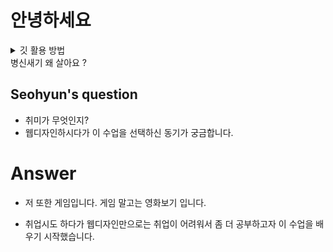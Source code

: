 # 안녕하세요

<details>
<summary>
깃 활용 방법 
</summary>
</br>

1. 폴더 주소창에 cmd 를 치고 cmd를 활성화 시킨다

2. git  init : 저장소를 선언한다.
3. git add : 깃의 스테이징 영역에 파일을 추가한다.
4. git commit :  현재 스테이징의 내용을 하나의 스냅샷으로 저장한다.
5.  git push origin main : 원본 레피지토리의 메인 브렌치에 현재 저장된 내용을 업로드한다.

6. 깃에 저장 방법 : git add . 를 먼저 쓰고 git commit -m "test"를 하고 git push 를 한다 <br/>
 ps:  . 은 all 전체를 의미한다

7. git clone : 최초의 데이터를 내 컴퓨터에 저장할때 사용한다.

8. git pull origin main: 최신버전을 다운을 받을때 사용한다.
## 개인적인 질문 사항 : git 한번만 로그인 하면 계속 이어지는건가??
### 답변 : 따로 해제하지 않는한 계속 연결 되어 있다.

 </details> 병신새기
  왜 살아요 ?


 ## Seohyun's question
 - 취미가 무엇인지?
 - 웹디자인하시다가 이 수업을 선택하신 동기가 궁금합니다.
 
 # Answer

 - 저 또한 게임입니다. 게임 말고는 영화보기 입니다.

 - 취업시도 하다가 웹디자인만으로는 취업이 어려워서 좀 더 공부하고자 이 수업을 배우기 시작했습니다.
